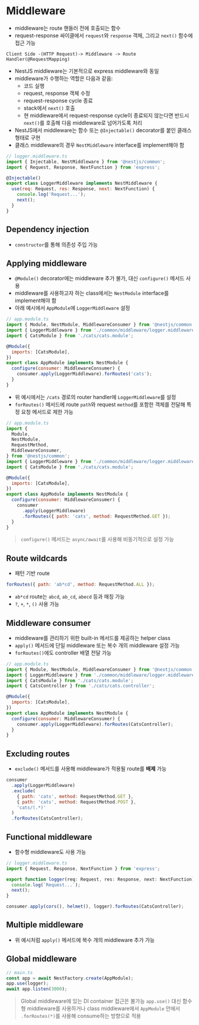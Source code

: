 # Middleware

- middleware는 route 핸들러 전에 호출되는 함수
- request-response 싸이클에서 `request`와 `response` 객체, 그리고 `next()` 함수에 접근 가능

```
Client Side -(HTTP Request)-> Middleware -> Route Handler(@RequestMapping)
```

- NestJS middleware는 기본적으로 express middleware와 동일
- middleware가 수행하는 역할은 다음과 같음:
  - 코드 실행
  - request, response 객체 수정
  - request-response cycle 종료
  - stack에서 `next()` 호출
  - 현 middleware에서 request-response cycle이 종료되지 않는다면 반드시 `next()`를 호출해 다음 middleware로 넘어가도록 처리
- NestJS에서 middleware는 함수 또는 `@Injectable()` decorator를 붙인 클래스 형태로 구현
- 클래스 middleware의 경우 `NestMiddleware` interface를 implement해야 함

```js
// logger.middleware.ts
import { Injectable, NestMiddleware } from '@nestjs/common';
import { Request, Response, NextFunction } from 'express';

@Injectable()
export class LoggerMiddleware implements NestMiddleware {
  use(req: Request, res: Response, next: NextFunction) {
    console.log('Request...');
    next();
  }
}
```

## Dependency injection

- `constructor`를 통해 의존성 주입 가능

## Applying middleware

- `@Module()` decorator에는 middleware 추가 불가, 대신 `configure()` 메서드 사용
- middleware를 사용하고자 하는 class에서는 `NestModule` interface를 implement해야 함
- 아래 예시에서 `AppModule`에 `LoggerMiddleware` 설정

```js
// app.module.ts
import { Module, NestModule, MiddlewareConsumer } from '@nestjs/common';
import { LoggerMiddleware } from './common/middleware/logger.middleware';
import { CatsModule } from './cats/cats.module';

@Module({
  imports: [CatsModule],
})
export class AppModule implements NestModule {
  configure(consumer: MiddlewareConsumer) {
    consumer.apply(LoggerMiddleware).forRoutes('cats');
  }
}
```

- 위 예시에서는 `/cats` 경로의 router handler에 `LoggerMiddleware`를 설정
- `forRoutes()` 메서드에 route `path`와 request `method`를 포함한 객체를 전달해 특정 요청 메서드로 제한 가능

```js
// app.module.ts
import {
  Module,
  NestModule,
  RequestMethod,
  MiddlewareConsumer,
} from '@nestjs/common';
import { LoggerMiddleware } from './common/middleware/logger.middleware';
import { CatsModule } from './cats/cats.module';

@Module({
  imports: [CatsModule],
})
export class AppModule implements NestModule {
  configure(consumer: MiddlewareConsumer) {
    consumer
      .apply(LoggerMiddleware)
      .forRoutes({ path: 'cats', method: RequestMethod.GET });
  }
}
```

> `configure()` 메서드는 `async/await`를 사용해 비동기적으로 설정 가능

## Route wildcards

- 패턴 기반 route

```js
forRoutes({ path: 'ab*cd', method: RequestMethod.ALL });
```

- `ab*cd` route는 `abcd`, `ab_cd`, `abecd` 등과 매칭 가능
- `?`, `+`, `*`, `()` 사용 가능

## Middleware consumer

- middleware를 관리하기 위한 built-in 메서드를 제공하는 helper class
- `apply()` 메서드에 단일 middleware 또는 복수 개의 middleware 설정 가능
- `forRoutes()`에도 controller 배열 전달 가능

```js
// app.module.ts
import { Module, NestModule, MiddlewareConsumer } from '@nestjs/common';
import { LoggerMiddleware } from './common/middleware/logger.middleware';
import { CatsModule } from './cats/cats.module';
import { CatsController } from './cats/cats.controller';

@Module({
  imports: [CatsModule],
})
export class AppModule implements NestModule {
  configure(consumer: MiddlewareConsumer) {
    consumer.apply(LoggerMiddleware).forRoutes(CatsController);
  }
}
```

## Excluding routes

- `exclude()` 메서드를 사용해 middleware가 적용될 route를 **배제** 가능

```js
consumer
  .apply(LoggerMiddleware)
  .exclude(
    { path: 'cats', method: RequestMethod.GET },
    { path: 'cats', method: RequestMethod.POST },
    'cats/(.*)'
  )
  .forRoutes(CatsController);
```

## Functional middleware

- 함수형 middleware도 사용 가능

```js
// logger.middleware.ts
import { Request, Response, NextFunction } from 'express';

export function logger(req: Request, res: Response, next: NextFunction) {
  console.log(`Request...`);
  next();
}
```

```js
consumer.apply(cors(), helmet(), logger).forRoutes(CatsController);
```

## Multiple middleware

- 위 예시처럼 `apply()` 메서드에 복수 개의 middleware 추가 가능

## Global middleware

```js
// main.ts
const app = await NestFactory.create(AppModule);
app.use(logger);
await app.listen(3000);
```

> Global middleware에 있는 DI container 접근은 불가능
> `app.use()` 대신 함수형 middleware를 사용하거나 class middleware에서 `AppModule` 안에서 `.forRoutes(*)`를 사용해 consume하는 방향으로 적용
